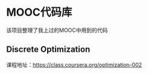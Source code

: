 MOOC代码库
====
该项目整理了我上过的MOOC中用到的代码

Discrete Optimization
----
课程地址：https://class.coursera.org/optimization-002
